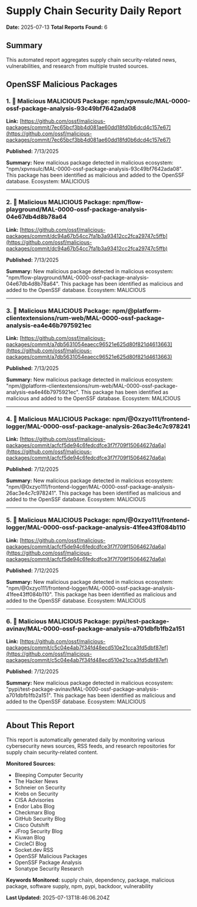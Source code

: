 # Supply Chain Security Daily Report
**Date:** 2025-07-13
**Total Reports Found:** 6

## Summary

This automated report aggregates supply chain security-related news, vulnerabilities, and research from multiple trusted sources.

## OpenSSF Malicious Packages

### 1. 🚨 Malicious MALICIOUS Package: npm/xpvnsulc/MAL-0000-ossf-package-analysis-93c49bf7642ada08

**Link:** [https://github.com/ossf/malicious-packages/commit/7ec65bcf3bb4d081ae60dd18fd0b6dcd4c157e67](https://github.com/ossf/malicious-packages/commit/7ec65bcf3bb4d081ae60dd18fd0b6dcd4c157e67)

**Published:** 7/13/2025

**Summary:** New malicious package detected in malicious ecosystem: "npm/xpvnsulc/MAL-0000-ossf-package-analysis-93c49bf7642ada08". This package has been identified as malicious and added to the OpenSSF database. Ecosystem: MALICIOUS

---

### 2. 🚨 Malicious MALICIOUS Package: npm/flow-playground/MAL-0000-ossf-package-analysis-04e67db4d8b78a64

**Link:** [https://github.com/ossf/malicious-packages/commit/dc94a67b54cc7fa1b3a93412cc2fca29747c5ffb](https://github.com/ossf/malicious-packages/commit/dc94a67b54cc7fa1b3a93412cc2fca29747c5ffb)

**Published:** 7/13/2025

**Summary:** New malicious package detected in malicious ecosystem: "npm/flow-playground/MAL-0000-ossf-package-analysis-04e67db4d8b78a64". This package has been identified as malicious and added to the OpenSSF database. Ecosystem: MALICIOUS

---

### 3. 🚨 Malicious MALICIOUS Package: npm/@platform-clientextensions/rum-web/MAL-0000-ossf-package-analysis-ea4e46b7975921ec

**Link:** [https://github.com/ossf/malicious-packages/commit/a7db5631054eaecc96521e625d80f821d4613663](https://github.com/ossf/malicious-packages/commit/a7db5631054eaecc96521e625d80f821d4613663)

**Published:** 7/13/2025

**Summary:** New malicious package detected in malicious ecosystem: "npm/@platform-clientextensions/rum-web/MAL-0000-ossf-package-analysis-ea4e46b7975921ec". This package has been identified as malicious and added to the OpenSSF database. Ecosystem: MALICIOUS

---

### 4. 🚨 Malicious MALICIOUS Package: npm/@0xzyo111/frontend-logger/MAL-0000-ossf-package-analysis-26ac3e4c7c978241

**Link:** [https://github.com/ossf/malicious-packages/commit/acfcf5de94c6fedcdfce3f7f709f15064627da6a](https://github.com/ossf/malicious-packages/commit/acfcf5de94c6fedcdfce3f7f709f15064627da6a)

**Published:** 7/12/2025

**Summary:** New malicious package detected in malicious ecosystem: "npm/@0xzyo111/frontend-logger/MAL-0000-ossf-package-analysis-26ac3e4c7c978241". This package has been identified as malicious and added to the OpenSSF database. Ecosystem: MALICIOUS

---

### 5. 🚨 Malicious MALICIOUS Package: npm/@0xzyo111/frontend-logger/MAL-0000-ossf-package-analysis-41fee43ff084b110

**Link:** [https://github.com/ossf/malicious-packages/commit/acfcf5de94c6fedcdfce3f7f709f15064627da6a](https://github.com/ossf/malicious-packages/commit/acfcf5de94c6fedcdfce3f7f709f15064627da6a)

**Published:** 7/12/2025

**Summary:** New malicious package detected in malicious ecosystem: "npm/@0xzyo111/frontend-logger/MAL-0000-ossf-package-analysis-41fee43ff084b110". This package has been identified as malicious and added to the OpenSSF database. Ecosystem: MALICIOUS

---

### 6. 🚨 Malicious MALICIOUS Package: pypi/test-package-avinav/MAL-0000-ossf-package-analysis-a701dbfb1fb2a151

**Link:** [https://github.com/ossf/malicious-packages/commit/c5c04e4ab7f34fd48ecd510e21cca3fd5dbf87ef](https://github.com/ossf/malicious-packages/commit/c5c04e4ab7f34fd48ecd510e21cca3fd5dbf87ef)

**Published:** 7/12/2025

**Summary:** New malicious package detected in malicious ecosystem: "pypi/test-package-avinav/MAL-0000-ossf-package-analysis-a701dbfb1fb2a151". This package has been identified as malicious and added to the OpenSSF database. Ecosystem: MALICIOUS

---

## About This Report

This report is automatically generated daily by monitoring various cybersecurity news sources, RSS feeds, and research repositories for supply chain security-related content.

**Monitored Sources:**
- Bleeping Computer Security
- The Hacker News
- Schneier on Security
- Krebs on Security
- CISA Advisories
- Endor Labs Blog
- Checkmarx Blog
- GitHub Security Blog
- Cisco Outshift
- JFrog Security Blog
- Kiuwan Blog
- CircleCI Blog
- Socket.dev RSS
- OpenSSF Malicious Packages
- OpenSSF Package Analysis
- Sonatype Security Research

**Keywords Monitored:** supply chain, dependency, package, malicious package, software supply, npm, pypi, backdoor, vulnerability

**Last Updated:** 2025-07-13T18:46:06.204Z

